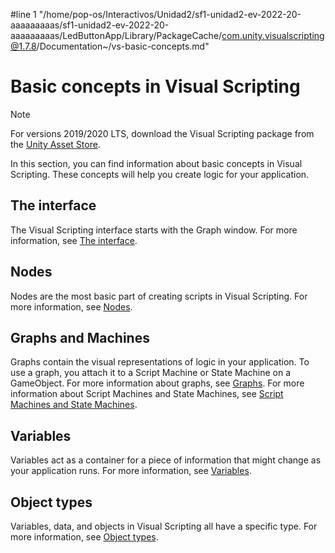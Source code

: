 #line 1 "/home/pop-os/Interactivos/Unidad2/sf1-unidad2-ev-2022-20-aaaaaaaaas/sf1-unidad2-ev-2022-20-aaaaaaaaas/LedButtonApp/Library/PackageCache/com.unity.visualscripting@1.7.8/Documentation~/vs-basic-concepts.md"
# Basic concepts in Visual Scripting

> [!NOTE]
> For versions 2019/2020 LTS, download the Visual Scripting package from the [Unity Asset Store](https://assetstore.unity.com/packages/tools/visual-bolt-163802).

In this section, you can find information about basic concepts in Visual Scripting. These concepts will help you create logic for your application. 

## The interface 

The Visual Scripting interface starts with the Graph window. For more information, see [The interface](vs-interface-overview.md).

## Nodes

Nodes are the most basic part of creating scripts in Visual Scripting. For more information, see [Nodes](vs-nodes.md).

## Graphs and Machines 

Graphs contain the visual representations of logic in your application. To use a graph, you attach it to a Script Machine or State Machine on a GameObject. For more information about graphs, see [Graphs](vs-graph-types.md). For more information about Script Machines and State Machines, see [Script Machines and State Machines](vs-graph-machine-types.md).

## Variables 

Variables act as a container for a piece of information that might change as your application runs. For more information, see [Variables](vs-variables.md).

## Object types 

Variables, data, and objects in Visual Scripting all have a specific type. For more information, see [Object types](vs-types.md).





